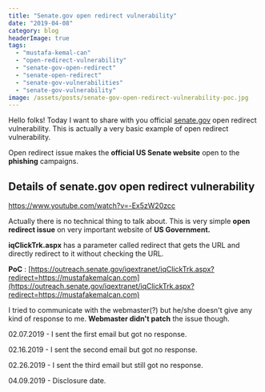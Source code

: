 ```yaml
---
title: "Senate.gov open redirect vulnerability"
date: "2019-04-08"
category: blog
headerImage: true
tags: 
  - "mustafa-kemal-can"
  - "open-redirect-vulnerability"
  - "senate-gov-open-redirect"
  - "senate-open-redirect"
  - "senate-gov-vulnerabilities"
  - "senate-gov-vulnerability"
image: /assets/posts/senate-gov-open-redirect-vulnerability-poc.jpg
---
```


Hello folks! Today I want to share with you official [senate.gov](https://senate.gov) open redirect vulnerability. This is actually a very basic example of open redirect vulnerability.

Open redirect issue makes the **official US Senate website** open to the **phishing** campaigns.

## Details of senate.gov open redirect vulnerability

https://www.youtube.com/watch?v=-Ex5zW20zcc

Actually there is no technical thing to talk about. This is very simple **open redirect issue** on very important website of **US Government.**

**iqClickTrk.aspx** has a parameter called redirect that gets the URL and directly redirect to it without checking the URL.

**PoC** : [https://outreach.senate.gov/iqextranet/iqClickTrk.aspx?redirect=https://mustafakemalcan.com](https://outreach.senate.gov/iqextranet/iqClickTrk.aspx?redirect=https://mustafakemalcan.com)

I tried to communicate with the webmaster(?) but he/she doesn't give any kind of response to me. **Webmaster didn't patch** the issue though.

02.07.2019 - I sent the first email but got no response.

02.16.2019 - I sent the second email but got no response.

02.26.2019 - I sent the third email but still got no response.

04.09.2019 - Disclosure date.

